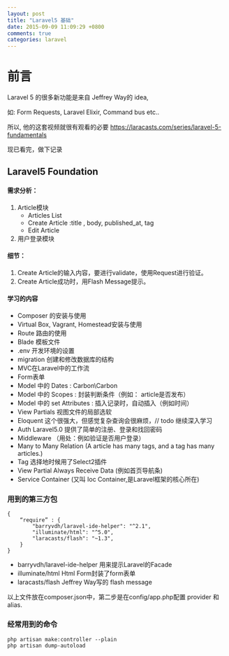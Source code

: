 ```yaml
---
layout: post
title: "Laravel5 基础"
date: 2015-09-09 11:09:29 +0800
comments: true
categories: laravel
---
```


# 前言

Laravel 5 的很多新功能是来自 Jeffrey Way的 idea, 

如: Form Requests, Laravel Elixir, Command bus etc..

所以, 他的这套视频就很有观看的必要
 <https://laracasts.com/series/laravel-5-fundamentals>

现已看完，做下记录

## Laravel5 Foundation

#### 需求分析：

1. Article模块
	- Articles List
	- Create Article :title , body, published_at, tag
	- Edit Article 
2. 用户登录模块


#### 细节： 
1. Create Article的输入内容，要进行validate，使用Request进行验证。
2. Create Article成功时，用Flash Message提示。 

#### 学习的内容
- Composer 的安装与使用
- Virtual Box, Vagrant, Homestead安装与使用
- Route 路由的使用
- Blade  模板文件
- .env 开发环境的设置
- migration 创建和修改数据库的结构
- MVC在Laravel中的工作流
- Form表单
- Model 中的 Dates : Carbon\Carbon
- Model 中的 Scopes : 封装判断条件（例如： article是否发布）
- Model 中的 set Attributes : 插入记录时，自动插入（例如时间）
- View Partials 视图文件的局部选软
- Eloquent  这个很强大，但感觉复杂查询会很麻烦，// todo 继续深入学习
- Auth  Laravel5.0 提供了简单的注册、登录和找回密码
- Middleware （用处：例如验证是否用户登录）
- Many to Many Relation (A article has many tags, and a tag has many articles.)
- Tag 选择地时候用了Select2插件
- View Partial Always Receive Data (例如首页导航条)
- Service Container (又叫 Ioc Container,是Laravel框架的核心所在)

### 用到的第三方包

	{
		“require” : {
			"barryvdh/laravel-ide-helper": "^2.1",
			"illuminate/html": "^5.0",
		  	"laracasts/flash": "~1.3",
		}
	}
- barryvdh/laravel-ide-helper  用来提示Laravel的Facade
- illuminate/html Html Form封装了form表单
- laracasts/flash Jeffrey Way写的 flash message

以上文件放在composer.json中，第二步是在config/app.php配置 provider 和 alias.

### 经常用到的命令

	php artisan make:controller --plain
	php artisan dump-autoload 